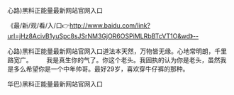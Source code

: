 心路)黑料正能量最新网站官网入口

《最/新/观/看/入/口👉http://www.baidu.com/link?url=jHz8AcivB1yuSpc8sJSrNM3GjOR6OSPiMLRbBTcVT1O&wd》--

心路)黑料正能量最新网站官网入口道法本天然，万物皆无缘。心地常明朗，千里路宽广。
　　我是真生你的气了。你这个老头。我固执的认为你是老头，虽然我是多么希望你是一个中年帅哥。最好29岁，喜欢穿牛仔裤的那种。





华巴)黑料正能量最新网站官网入口
